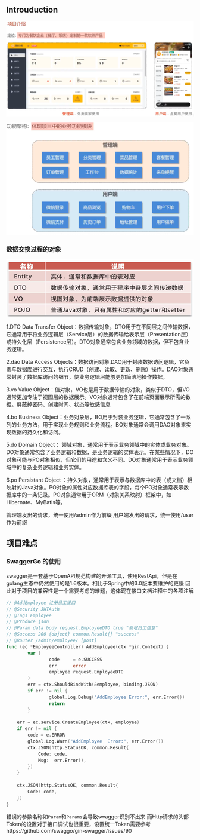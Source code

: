 ## Introuduction

![image-20241219134155511](./assets/image-20241219134155511.png)

![image-20241219134223455](./assets/image-20241219134223455.png)

### 数据交换过程的对象

![image-20241219142300485](./assets/image-20241219142300485.png)

1.DTO
Data Transfer
Object：数据传输对象，DTO用于在不同层之间传输数据，它通常用于将业务逻辑层（Service层）的数据传输给表示层（Presentation层）或持久化层（Persistence层）。DTO对象通常包含业务领域的数据，但不包含业务逻辑。

2.dao
Data Access Objects：数据访问对象,DAO用于封装数据访问逻辑，它负责与数据库进行交互，执行CRUD（创建、读取、更新、删除）操作。DAO对象通常封装了数据库访问的细节，使业务逻辑层能够更加简洁地操作数据。

3.vo
Value Object：值对象，VO也是用于数据传输的对象，类似于DTO，但VO通常更加专注于视图层的数据展示。VO对象通常包含了在前端页面展示所需的数据。屏蔽掉密码、创建时间、状态等敏感信息

4.bo
Business Object：业务对象层，BO用于封装业务逻辑，它通常包含了一系列的业务方法，用于实现业务规则和业务流程。BO对象通常会调用DAO对象来实现数据的持久化和访问。

5.do
Domain Object：
领域对象，通常用于表示业务领域中的实体或业务对象。DO对象通常包含了业务逻辑和数据，是业务逻辑的实体表示。在某些情况下，DO对象可能与PO对象相似，但它们的用途和含义不同。DO对象通常用于表示业务领域中的复杂业务逻辑和业务实体。

6.po
Persistant Object
：持久对象，通常用于表示与数据库中的表（或文档）相映射的Java对象。PO对象的属性对应数据库表的字段，每个PO对象通常表示数据库中的一条记录。PO对象通常用于ORM（对象关系映射）框架中，如Hibernate、MyBatis等。

管理端发出的请求，统一使用/admin作为前缀
用户端发出的请求，统一使用/user作为前缀

## 项目难点

### SwaggerGo 的使用

swagger是一套基于OpenAPI规范构建的开源工具，使用RestApi，但是在golang生态中仍然使用的是1.6版本。相比于Spring中的3.0版本要维护的更慢
因此对于项目的兼容性是一个需要考虑的难题，这体现在接口文档注释中的各项注解

```go
// @AddEmployee 注册员工接口
// @Security JWTAuth
// @Tags Employee
// @Produce json
// @Param data body request.EmployeeDTO true "新增员工信息"
// @Success 200 {object} common.Result{} "success"
// @Router /admin/employee/ [post]
func (ec *EmployeeController) AddEmployee(ctx *gin.Context) {
        var (
                code     = e.SUCCESS
                err      error
                employee request.EmployeeDTO
        )
        err = ctx.ShouldBindWith(&employee, binding.JSON)
        if err != nil {
                global.Log.Debug("AddEmployee Error:", err.Error())
                return
        }

	err = ec.service.CreateEmployee(ctx, employee)
	if err != nil {
		code = e.ERROR
		global.Log.Warn("AddEmployee  Error:", err.Error())
		ctx.JSON(http.StatusOK, common.Result{
			Code: code,
			Msg:  err.Error(),
		})
	}

	ctx.JSON(http.StatusOK, common.Result{
		Code: code,
	})
}
```

错误的参数名称如`Param`和`Params`会导致swagger识别不出来
而Http请求的头部Token的设置对于接口调试也很重要，设置统一Token需要参考https://github.com/swaggo/gin-swagger/issues/90
